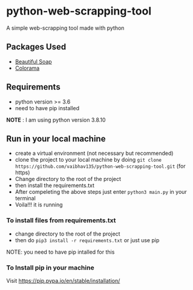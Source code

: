 # python-web-scrapping-tool
A simple web-scrapping tool made with python

## Packages Used
- [Beautiful Soap](https://www.crummy.com/software/BeautifulSoup/bs4/doc/)
- [Colorama](https://pypi.org/project/colorama/)

## Requirements
- python version >= 3.6
- need to have pip installed

**NOTE** : I am using python version 3.8.10

## Run in your local machine
- create a virtual environment (not necessary but recommended)
- clone the project to your local machine by doing `git clone https://github.com/vaibhav135/python-web-scrapping-tool.git` (for https)
- Change directory to the root of the project
- then install the requirements.txt
- After compeleting the above steps just enter `python3 main.py` in your terminal
- Voila!!! it is running

### To install files from requirements.txt
- change directory to the root of the project
- then do `pip3 install -r requirements.txt` or just use pip

NOTE: you need to have pip intalled for this

### To Install pip in your machine
Visit https://pip.pypa.io/en/stable/installation/
